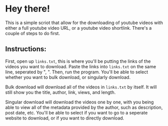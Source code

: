 # Hey there!
This is a simple scriot that allow for the downloading of youtube videos with either a full youtube video URL, or a youtube video shortlink. There's a couple of steps to do first. 
## Instructions:
First, open up `links.txt`, this is where you'll be putting the links of the videos you want to download. 
Paste the links into `links.txt` on the same line, seperated by ", ". 
Then, run the program. You'll be able to select whether you want to bulk download, or singularly download. 

Bulk download will download all of the videos in `links.txt` by itself. It will still show you the title, author, link, views, and length.

Singular download will download the videos one by one, with you being able to view all of the metadata provided by the author, such as description, post date, etc. You'll be able to select if you want to go to a seperate website to download, or if you want to directly download.
